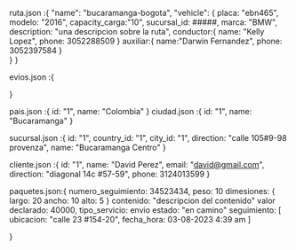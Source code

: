 ruta.json :{
    "name": "bucaramanga-bogota",
    "vehicle": {
            placa: "ebn465",
            modelo: "2016",
            capacity_carga:"10",
            sucursal_id: #####,
            marca: "BMW",
            description: "una descripcion sobre la ruta",
            conductor:{
                name: "Kelly Lopez",
                phone: 3052288509
            } 
            auxiliar:{
                name:"Darwin Fernandez",
                phone: 3052397584
            }         
    }
}

evios.json :{

}


pais.json :{
    id: "1",
    name: "Colombia"
}
ciudad.json :{
    id: "1",
    name: "Bucaramanga"
}

sucursal.json :{
    id: "1",
    country_id: "1",
    city_id: "1",
    direction: "calle 105#9-98 provenza",
    name: "Bucaramanga Centro"
}

cliente.json :{
    id: "1",
    name: "David Perez",
    email: "david@gmail.com",
    direction: "diagonal 14c #57-59",
    phone: 3124013599
}


paquetes.json:{
    numero_seguimiento: 34523434,
    peso: 10 
    dimesiones: {
        largo: 20
        ancho: 10
        alto: 5 
    }
    contenido: "descripcion del contenido"
    valor declarado: 40000,
    tipo_servicio: envio
    estado: "en camino"
    seguimiento: [
        ubicacion: "calle 23 #154-20",
        fecha_hora: 03-08-2023 4:39 am
    ]

}

